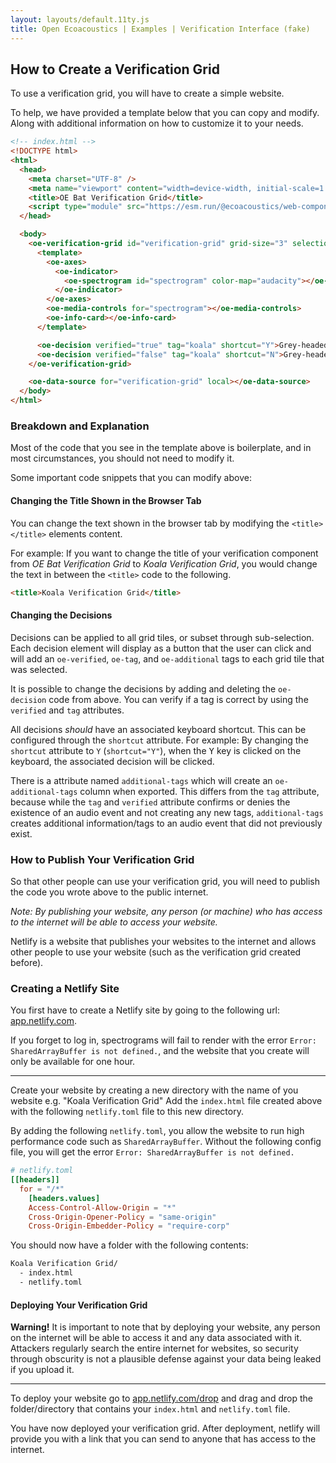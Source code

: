 ```yaml
---
layout: layouts/default.11ty.js
title: Open Ecoacoustics | Examples | Verification Interface (fake)
---
```


## How to Create a Verification Grid

To use a verification grid, you will have to create a simple website.

To help, we have provided a template below that you can copy and modify.
Along with additional information on how to customize it to your needs.

```html
<!-- index.html -->
<!DOCTYPE html>
<html>
  <head>
    <meta charset="UTF-8" />
    <meta name="viewport" content="width=device-width, initial-scale=1.0" />
    <title>OE Bat Verification Grid</title>
    <script type="module" src="https://esm.run/@ecoacoustics/web-components"></script>
  </head>

  <body>
    <oe-verification-grid id="verification-grid" grid-size="3" selection-behavior="desktop">
      <template>
        <oe-axes>
          <oe-indicator>
            <oe-spectrogram id="spectrogram" color-map="audacity"></oe-spectrogram>
          </oe-indicator>
        </oe-axes>
        <oe-media-controls for="spectrogram"></oe-media-controls>
        <oe-info-card></oe-info-card>
      </template>

      <oe-decision verified="true" tag="koala" shortcut="Y">Grey-headed flying fox</oe-decision>
      <oe-decision verified="false" tag="koala" shortcut="N">Grey-headed flying fox</oe-decision>
    </oe-verification-grid>

    <oe-data-source for="verification-grid" local></oe-data-source>
  </body>
</html>
```

### Breakdown and Explanation

Most of the code that you see in the template above is boilerplate, and in most
circumstances, you should not need to modify it.

Some important code snippets that you can modify above:

#### Changing the Title Shown in the Browser Tab

You can change the text shown in the browser tab by modifying the `<title></title>`
elements content.

For example: If you want to change the title of your verification component from
_OE Bat Verification Grid_ to _Koala Verification Grid_, you would change the
text in between the `<title>` code to the following.

```html
<title>Koala Verification Grid</title>
```

#### Changing the Decisions

Decisions can be applied to all grid tiles, or subset through sub-selection.
Each decision element will display as a button that the user can click and will
add an `oe-verified`, `oe-tag`, and `oe-additional` tags to each grid tile that
was selected.

It is possible to change the decisions by adding and deleting the `oe-decision`
code from above.
You can verify if a tag is correct by using the `verified` and `tag` attributes.

All decisions _should_ have an associated keyboard shortcut.
This can be configured through the `shortcut` attribute.
For example: By changing the `shortcut` attribute to `Y` (`shortcut="Y"`), when
the <kbd>Y</kbd> key is clicked on the keyboard, the associated decision will be
clicked.

There is a attribute named `additional-tags` which will create an
`oe-additional-tags` column when exported.
This differs from the `tag` attribute, because while the `tag` and `verified`
attribute confirms or denies the existence of an audio event and not creating
any new tags, `additional-tags` creates additional information/tags to an audio
event that did not previously exist.

### How to Publish Your Verification Grid

So that other people can use your verification grid, you will need to publish the
code you wrote above to the public internet.

_Note: By publishing your website, any person (or machine) who has access to the
internet will be able to access your website._

Netlify is a website that publishes your websites to the internet and allows other
people to use your website (such as the verification grid created before).

### Creating a Netlify Site

You first have to create a Netlify site by going to the following url:
[app.netlify.com](https://app.netlify.com/).

If you forget to log in, spectrograms will fail to render with the error
`Error: SharedArrayBuffer is not defined.`, and the website that you create
will only be available for one hour.

---

Create your website by creating a new directory with the name of you website
e.g. "Koala Verification Grid"
Add the `index.html` file created above with the following `netlify.toml` file
to this new directory.

By adding the following `netlify.toml`, you allow the website to run high
performance code such as `SharedArrayBuffer`.
Without the following config file, you will get the error
`Error: SharedArrayBuffer is not defined.`

```toml
# netlify.toml
[[headers]]
  for = "/*"
    [headers.values]
    Access-Control-Allow-Origin = "*"
    Cross-Origin-Opener-Policy = "same-origin"
    Cross-Origin-Embedder-Policy = "require-corp"
```

You should now have a folder with the following contents:

```txt
Koala Verification Grid/
  - index.html
  - netlify.toml
```

#### Deploying Your Verification Grid

**Warning!**
It is important to note that by deploying your website, any person on the
internet will be able to access it and any data associated with it.
Attackers regularly search the entire internet for websites, so security through
obscurity is not a plausible defense against your data being leaked if you
upload it.

---

To deploy your website go to
[app.netlify.com/drop](https://app.netlify.com/drop)
and drag and drop the folder/directory that contains your `index.html` and
`netlify.toml` file.

You have now deployed your verification grid.
After deployment, netlify will provide you with a link that you can send to
anyone that has access to the internet.
